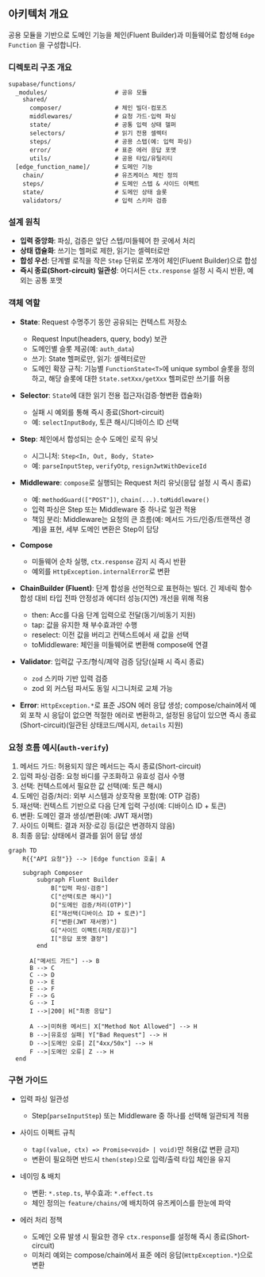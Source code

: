 ## 아키텍처 개요

공용 모듈을 기반으로 도메인 기능을 체인(Fluent Builder)과 미들웨어로 합성해 `Edge Function` 을 구성합니다.

### 디렉토리 구조 개요

```text
supabase/functions/
  _modules/                   # 공유 모듈
    shared/
      composer/               # 체인 빌더·컴포즈
      middlewares/            # 요청 가드·입력 파싱
      state/                  # 공통 입력 상태 헬퍼
      selectors/              # 읽기 전용 셀렉터
      steps/                  # 공용 스텝(예: 입력 파싱)
      error/                  # 표준 에러 응답 포맷
      utils/                  # 공용 타입/유틸리티
  [edge_function_name]/       # 도메인 기능
    chain/                    # 유즈케이스 체인 정의
    steps/                    # 도메인 스텝 & 사이드 이펙트
    state/                    # 도메인 상태 슬롯
    validators/               # 입력 스키마 검증
```

### 설계 원칙

- **입력 중앙화**: 파싱, 검증은 앞단 스텝/미들웨어 한 곳에서 처리
- **상태 캡슐화**: 쓰기는 헬퍼로 제한, 읽기는 셀렉터로만
- **합성 우선**: 단계별 로직을 작은 `Step` 단위로 쪼개어 체인(Fluent Builder)으로 합성
- **즉시 종료(Short-circuit) 일관성**: 어디서든 `ctx.response` 설정 시 즉시 반환, 예외는 공통 포맷

### 객체 역할

- **State**: Request 수명주기 동안 공유되는 컨텍스트 저장소

  - Request Input(headers, query, body) 보관
  - 도메인별 슬롯 제공(예: `auth_data`)
  - 쓰기: State 헬퍼로만, 읽기: 셀렉터로만
  - 도메인 확장 규칙: 기능별 `FunctionState<T>`에 unique symbol 슬롯을 정의하고, 해당 슬롯에 대한 `State.setXxx/getXxx` 헬퍼로만 쓰기를 허용

- **Selector**: `State`에 대한 읽기 전용 접근자(검증·형변환 캡슐화)

  - 실패 시 예외를 통해 즉시 종료(Short-circuit)
  - 예: `selectInputBody`, 토큰 해시/디바이스 ID 선택

- **Step**: 체인에서 합성되는 순수 도메인 로직 유닛

  - 시그니처: `Step<In, Out, Body, State>`
  - 예: `parseInputStep`, `verifyOtp`, `resignJwtWithDeviceId`

- **Middleware**: `compose`로 실행되는 Request 처리 유닛(응답 설정 시 즉시 종료)

  - 예: `methodGuard(["POST"])`, `chain(...).toMiddleware()`
  - 입력 파싱은 Step 또는 Middleware 중 하나로 일관 적용
  - 책임 분리: Middleware는 요청의 큰 흐름(예: 메서드 가드/인증/트랜잭션 경계)을 표현, 세부 도메인 변환은 Step이 담당

- **Compose**

  - 미들웨어 순차 실행, `ctx.response` 감지 시 즉시 반환
  - 예외를 `HttpException.internalError`로 변환

- **ChainBuilder (Fluent)**: 단계 합성을 선언적으로 표현하는 빌더. 긴 제네릭 함수 합성 대비 타입 전파 안정성과 에디터 성능(지연) 개선을 위해 적용

  - then: Acc를 다음 단계 입력으로 전달(동기/비동기 지원)
  - tap: 값을 유지한 채 부수효과만 수행
  - reselect: 이전 값을 버리고 컨텍스트에서 새 값을 선택
  - toMiddleware: 체인을 미들웨어로 변환해 compose에 연결

- **Validator**: 입력값 구조/형식/제약 검증 담당(실패 시 즉시 종료)

  - `zod` 스키마 기반 입력 검증
  - zod 외 커스텀 파서도 동일 시그니처로 교체 가능

- **Error**: `HttpException.*`로 표준 JSON 에러 응답 생성; compose/chain에서 예외 포착 시 응답이 없으면 적절한 에러로 변환하고, 설정된 응답이 있으면 즉시 종료(Short-circuit)(일관된 상태코드/메시지, `details` 지원)

### 요청 흐름 예시(`auth-verify`)

1. 메서드 가드: 허용되지 않은 메서드는 즉시 종료(Short-circuit)
2. 입력 파싱·검증: 요청 바디를 구조화하고 유효성 검사 수행
3. 선택: 컨텍스트에서 필요한 값 선택(예: 토큰 해시)
4. 도메인 검증/처리: 외부 시스템과 상호작용 포함(예: OTP 검증)
5. 재선택: 컨텍스트 기반으로 다음 단계 입력 구성(예: 디바이스 ID + 토큰)
6. 변환: 도메인 결과 생성/변환(예: JWT 재서명)
7. 사이드 이펙트: 결과 저장·로깅 등(값은 변경하지 않음)
8. 최종 응답: 상태에서 결과를 읽어 응답 생성

```mermaid
graph TD
	R{{"API 요청"}} --> |Edge function 호출| A

	subgraph Composer
		subgraph Fluent Builder
			B["입력 파싱·검증"]
			C["선택(토큰 해시)"]
			D["도메인 검증/처리(OTP)"]
			E["재선택(디바이스 ID + 토큰)"]
			F["변환(JWT 재서명)"]
			G["사이드 이펙트(저장/로깅)"]
			I["응답 포멧 결정"]
		end

	  A["메서드 가드"] --> B
	  B --> C
	  C --> D
	  D --> E
	  E --> F
	  F --> G
	  G --> I
	  I -->|200| H["최종 응답"]

	  A -->|미허용 메서드| X["Method Not Allowed"] --> H
	  B -->|유효성 실패| Y["Bad Request"] --> H
	  D -->|도메인 오류| Z["4xx/50x"] --> H
	  F -->|도메인 오류| Z --> H
  end
```

### 구현 가이드

- 입력 파싱 일관성

  - Step(`parseInputStep`) 또는 Middleware 중 하나를 선택해 일관되게 적용

- 사이드 이펙트 규칙

  - `tap((value, ctx) => Promise<void> | void)`만 허용(값 변환 금지)
  - 변환이 필요하면 반드시 `then(step)`으로 입력/출력 타입 체인을 유지

- 네이밍 & 배치

  - 변환: `*.step.ts`, 부수효과: `*.effect.ts`
  - 체인 정의는 `feature/chains/`에 배치하여 유즈케이스를 한눈에 파악

- 에러 처리 정책
  - 도메인 오류 발생 시 필요한 경우 `ctx.response`를 설정해 즉시 종료(Short-circuit)
  - 미처리 예외는 compose/chain에서 표준 에러 응답(`HttpException.*`)으로 변환
